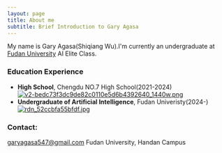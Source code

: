 ```yaml
---
layout: page
title: About me
subtitle: Brief Introduction to Gary Agasa
---
```


My name is Gary Agasa(Shiqiang Wu).I'm currently an undergraduate at [Fudan University](https://www.fudan.edu.cn/) AI Elite Class.

### Education Experience
- **High School**, Chengdu NO.7 High School(2021-2024)
[![v2-bedc73f3dc9de82c0110e5d6b4392640_1440w.png](https://pic1.imgdb.cn/item/68c6b50ec5157e1a88013ada.png)](https://pic1.imgdb.cn/item/68c6b50ec5157e1a88013ada.png)
- **Undergraduate of Artificial Intelligence**, Fudan Univeristy(2024-)
[![rdn_52ccbfa55bfdf.jpg](https://pic1.imgdb.cn/item/68c6b53cc5157e1a88013aec.jpg)](https://pic1.imgdb.cn/item/68c6b53cc5157e1a88013aec.jpg)

### Contact:
garyagasa547@gmail.com
Fudan University, Handan Campus